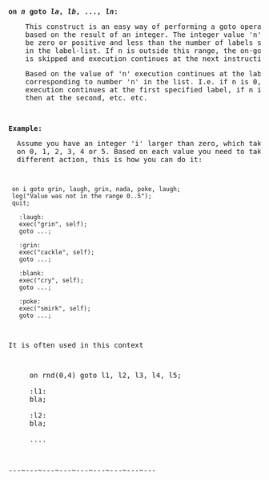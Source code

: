 <div class="mw-parser-output"><p><br />
<span id="ongoto"></span>
</p>
<pre><b>on <i>n</i> goto <i>la</i>, <i>lb</i>, ..., <i>ln</i>:</b>
</pre>
<pre>    This construct is an easy way of performing a goto operation
    based on the result of an integer. The integer value 'n' must
    be zero or positive and less than the number of labels specified
    in the label-list. If n is outside this range, the on-goto operation
    is skipped and execution continues at the next instruction.
</pre>
<pre>    Based on the value of 'n' execution continues at the label
    corresponding to number 'n' in the list. I.e. if n is 0, then
    execution continues at the first specified label, if n is 1
    then at the second, etc. etc.
</pre>
<p><br />
</p>
<pre><b>Example:</b>
</pre>
<pre>  Assume you have an integer 'i' larger than zero, which takes
  on 0, 1, 2, 3, 4 or 5. Based on each value you need to take a
  different action, this is how you can do it:
</pre>
<pre>

     on i goto grin, laugh, grin, nada, poke, laugh;
     log("Value was not in the range 0..5");
     quit;

       :laugh:
       exec("grin", self);
       goto ...;

       :grin:
       exec("cackle", self);
       goto ...;

       :blank:
       exec("cry", self);
       goto ...;

       :poke:
       exec("smirk", self);
       goto ...;
 
It is often used in this context
</pre>
<pre>

     on rnd(0,4) goto l1, l2, l3, l4, l5;

     :l1:
     bla;

     :l2:
     bla;

     ....

 
</pre>
<pre>---~---~---~---~---~---~---~---~---
</pre></div>